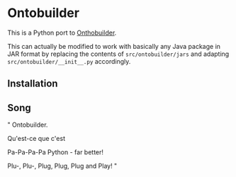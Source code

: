 # Ontobuilder

This is a Python port to [Onthobuilder](https://github.com/shraga89/ontobuilderDev).

This can actually be modified to work with basically any Java package in JAR format by replacing the contents of `src/ontobuilder/jars` and adapting `src/ontobuilder/__init__.py` accordingly. 


## Installation


## Song
"
Ontobuilder. 

Qu'est-ce que c'est

Pa-Pa-Pa-Pa Python - far better!

Plu-, Plu-, Plug, Plug, Plug and Play! 
"
